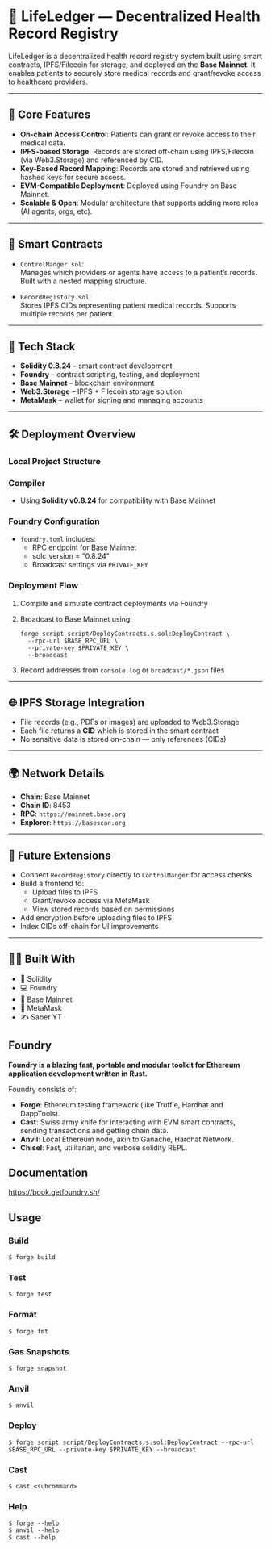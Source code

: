 # 🧬 LifeLedger — Decentralized Health Record Registry

LifeLedger is a decentralized health record registry system built using smart contracts, IPFS/Filecoin for storage, and deployed on the **Base Mainnet**. It enables patients to securely store medical records and grant/revoke access to healthcare providers.

---

## 📌 Core Features

- **On-chain Access Control**: Patients can grant or revoke access to their medical data.
- **IPFS-based Storage**: Records are stored off-chain using IPFS/Filecoin (via Web3.Storage) and referenced by CID.
- **Key-Based Record Mapping**: Records are stored and retrieved using hashed keys for secure access.
- **EVM-Compatible Deployment**: Deployed using Foundry on Base Mainnet.
- **Scalable & Open**: Modular architecture that supports adding more roles (AI agents, orgs, etc).

---

## 🧱 Smart Contracts

- `ControlManger.sol`:  
  Manages which providers or agents have access to a patient’s records. Built with a nested mapping structure.

- `RecordRegistory.sol`:  
  Stores IPFS CIDs representing patient medical records. Supports multiple records per patient.

---

## 🧰 Tech Stack

- **Solidity 0.8.24** – smart contract development
- **Foundry** – contract scripting, testing, and deployment
- **Base Mainnet** – blockchain environment
- **Web3.Storage** – IPFS + Filecoin storage solution
- **MetaMask** – wallet for signing and managing accounts

---

## 🛠 Deployment Overview

### Local Project Structure

### Compiler

- Using **Solidity v0.8.24** for compatibility with Base Mainnet

### Foundry Configuration

- `foundry.toml` includes:
  - RPC endpoint for Base Mainnet
  - solc_version = "0.8.24"
  - Broadcast settings via `PRIVATE_KEY`

### Deployment Flow

1. Compile and simulate contract deployments via Foundry
2. Broadcast to Base Mainnet using:

   ```shell
   forge script script/DeployContracts.s.sol:DeployContract \
     --rpc-url $BASE_RPC_URL \
     --private-key $PRIVATE_KEY \
     --broadcast
   ```

3. Record addresses from `console.log` or `broadcast/*.json` files

---

## 🌐 IPFS Storage Integration

- File records (e.g., PDFs or images) are uploaded to Web3.Storage
- Each file returns a **CID** which is stored in the smart contract
- No sensitive data is stored on-chain — only references (CIDs)

---

## 🌍 Network Details

- **Chain**: Base Mainnet
- **Chain ID**: 8453
- **RPC**: `https://mainnet.base.org`
- **Explorer**: `https://basescan.org`

---

## 🧩 Future Extensions

- Connect `RecordRegistory` directly to `ControlManger` for access checks
- Build a frontend to:
  - Upload files to IPFS
  - Grant/revoke access via MetaMask
  - View stored records based on permissions
- Add encryption before uploading files to IPFS
- Index CIDs off-chain for UI improvements

---

## 👨‍💻 Built With

- 🧱 Solidity
- 💻 Foundry
- 🔗 Base Mainnet
- 🦊 MetaMask
- ✍️ Saber YT

## Foundry

**Foundry is a blazing fast, portable and modular toolkit for Ethereum application development written in Rust.**

Foundry consists of:

- **Forge**: Ethereum testing framework (like Truffle, Hardhat and DappTools).
- **Cast**: Swiss army knife for interacting with EVM smart contracts, sending transactions and getting chain data.
- **Anvil**: Local Ethereum node, akin to Ganache, Hardhat Network.
- **Chisel**: Fast, utilitarian, and verbose solidity REPL.

## Documentation

https://book.getfoundry.sh/

## Usage

### Build

```shell
$ forge build
```

### Test

```shell
$ forge test
```

### Format

```shell
$ forge fmt
```

### Gas Snapshots

```shell
$ forge snapshot
```

### Anvil

```shell
$ anvil
```

### Deploy

```shell
$ forge script script/DeployContracts.s.sol:DeployContract --rpc-url $BASE_RPC_URL --private-key $PRIVATE_KEY --broadcast
```

### Cast

```shell
$ cast <subcommand>
```

### Help

```shell
$ forge --help
$ anvil --help
$ cast --help
```
